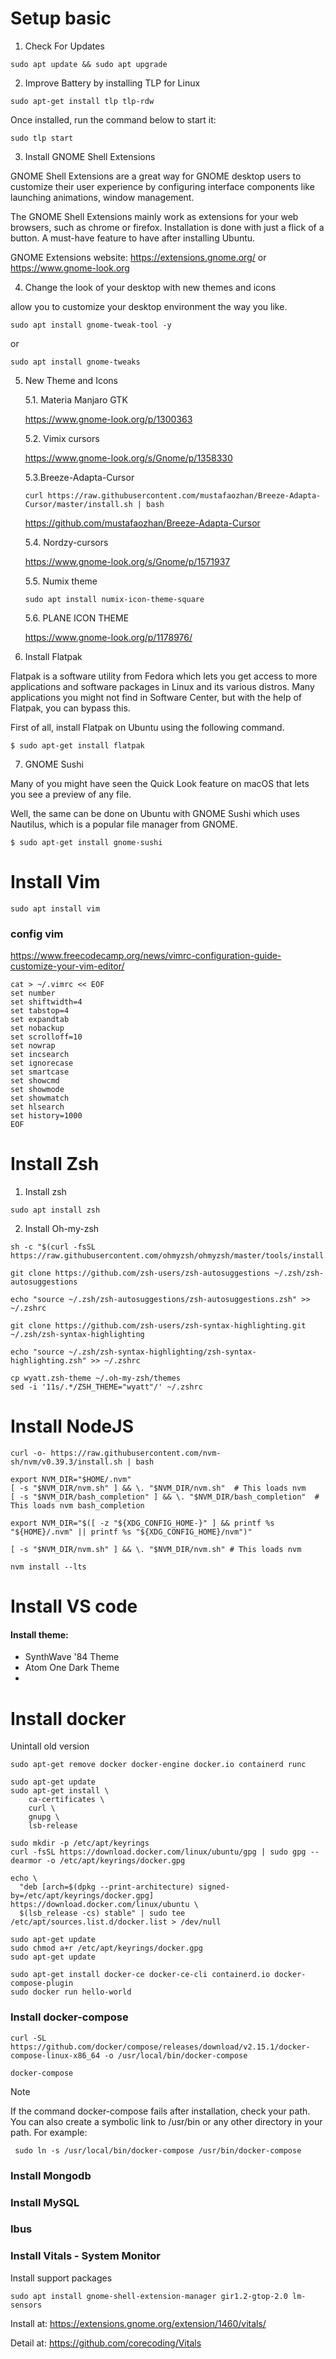 # Setup basic
1. Check For Updates
```
sudo apt update && sudo apt upgrade
```

2. Improve Battery by installing TLP for Linux

```
sudo apt-get install tlp tlp-rdw
```
Once installed, run the command below to start it:

```
sudo tlp start
```
3. Install GNOME Shell Extensions

GNOME Shell Extensions are a great way for GNOME desktop users to customize their user experience by configuring interface components like launching animations, window management.

The GNOME Shell Extensions mainly work as extensions for your web browsers, such as chrome or firefox. Installation is done with just a flick of a button. A must-have feature to have after installing Ubuntu.

GNOME Extensions website: https://extensions.gnome.org/ or 
https://www.gnome-look.org

4. Change the look of your desktop with new themes and icons

allow you to customize your desktop environment the way you like.
```
sudo apt install gnome-tweak-tool -y
```
or

``` 
sudo apt install gnome-tweaks
```

5. New Theme and Icons
   
   5.1. Materia Manjaro GTK 

   https://www.gnome-look.org/p/1300363

    5.2. Vimix cursors

    https://www.gnome-look.org/s/Gnome/p/1358330


    5.3.Breeze-Adapta-Cursor

    ```
    curl https://raw.githubusercontent.com/mustafaozhan/Breeze-Adapta-Cursor/master/install.sh | bash
    ```

    https://github.com/mustafaozhan/Breeze-Adapta-Cursor

    5.4. Nordzy-cursors

    https://www.gnome-look.org/s/Gnome/p/1571937

    5.5. Numix theme
    
    ```
    sudo apt install numix-icon-theme-square
    ```

    5.6. PLANE ICON THEME
    
    https://www.gnome-look.org/p/1178976/

6. Install Flatpak

Flatpak is a software utility from Fedora which lets you get access to more applications and software packages in Linux and its various distros. Many applications you might not find in Software Center, but with the help of Flatpak, you can bypass this.

First of all, install Flatpak on Ubuntu using the following command.
```
$ sudo apt-get install flatpak
```
7. GNOME Sushi

Many of you might have seen the Quick Look feature on macOS that lets you see a preview of any file.

Well, the same can be done on Ubuntu with GNOME Sushi which uses Nautilus, which is a popular file manager from GNOME.
```
$ sudo apt-get install gnome-sushi
```
# Install Vim

```
sudo apt install vim 
```

### config vim

https://www.freecodecamp.org/news/vimrc-configuration-guide-customize-your-vim-editor/

```
cat > ~/.vimrc << EOF
set number
set shiftwidth=4
set tabstop=4
set expandtab
set nobackup
set scrolloff=10
set nowrap
set incsearch
set ignorecase
set smartcase
set showcmd
set showmode
set showmatch
set hlsearch
set history=1000
EOF
```
# Install Zsh

1. Install zsh
   
```
sudo apt install zsh
```

2. Install Oh-my-zsh

```
sh -c "$(curl -fsSL https://raw.githubusercontent.com/ohmyzsh/ohmyzsh/master/tools/install.sh)"
```
```
git clone https://github.com/zsh-users/zsh-autosuggestions ~/.zsh/zsh-autosuggestions

echo "source ~/.zsh/zsh-autosuggestions/zsh-autosuggestions.zsh" >> ~/.zshrc                           
```

```
git clone https://github.com/zsh-users/zsh-syntax-highlighting.git ~/.zsh/zsh-syntax-highlighting

echo "source ~/.zsh/zsh-syntax-highlighting/zsh-syntax-highlighting.zsh" >> ~/.zshrc
```

```
cp wyatt.zsh-theme ~/.oh-my-zsh/themes 
sed -i '11s/.*/ZSH_THEME="wyatt"/' ~/.zshrc
```

# Install NodeJS

```
curl -o- https://raw.githubusercontent.com/nvm-sh/nvm/v0.39.3/install.sh | bash
```

```
export NVM_DIR="$HOME/.nvm"                                                                                             [ -s "$NVM_DIR/nvm.sh" ] && \. "$NVM_DIR/nvm.sh"  # This loads nvm                                                      [ -s "$NVM_DIR/bash_completion" ] && \. "$NVM_DIR/bash_completion"  # This loads nvm bash_completion  
```
   
```
export NVM_DIR="$([ -z "${XDG_CONFIG_HOME-}" ] && printf %s "${HOME}/.nvm" || printf %s "${XDG_CONFIG_HOME}/nvm")"
```

```
[ -s "$NVM_DIR/nvm.sh" ] && \. "$NVM_DIR/nvm.sh" # This loads nvm
```

```
nvm install --lts
```

# Install VS code

#### Install theme: 
- SynthWave '84 Theme
- Atom One Dark Theme
- 

# Install docker

Unintall old version

```
sudo apt-get remove docker docker-engine docker.io containerd runc
```

```
sudo apt-get update
sudo apt-get install \
    ca-certificates \
    curl \
    gnupg \
    lsb-release 
```

```
sudo mkdir -p /etc/apt/keyrings
curl -fsSL https://download.docker.com/linux/ubuntu/gpg | sudo gpg --dearmor -o /etc/apt/keyrings/docker.gpg
```

```
echo \
  "deb [arch=$(dpkg --print-architecture) signed-by=/etc/apt/keyrings/docker.gpg] https://download.docker.com/linux/ubuntu \
  $(lsb_release -cs) stable" | sudo tee /etc/apt/sources.list.d/docker.list > /dev/null
```

```
sudo apt-get update
sudo chmod a+r /etc/apt/keyrings/docker.gpg
sudo apt-get update
```

```
sudo apt-get install docker-ce docker-ce-cli containerd.io docker-compose-plugin
sudo docker run hello-world
```
### Install docker-compose
```
curl -SL https://github.com/docker/compose/releases/download/v2.15.1/docker-compose-linux-x86_64 -o /usr/local/bin/docker-compose

docker-compose
```

Note

If the command docker-compose fails after installation, check your path. You can also create a symbolic link to /usr/bin or any other directory in your path. For example:
```
 sudo ln -s /usr/local/bin/docker-compose /usr/bin/docker-compose
```

### Install Mongodb

### Install MySQL

###  Ibus

### Install Vitals - System Monitor

Install support packages
```
sudo apt install gnome-shell-extension-manager gir1.2-gtop-2.0 lm-sensors
```

Install at: https://extensions.gnome.org/extension/1460/vitals/


Detail at: https://github.com/corecoding/Vitals